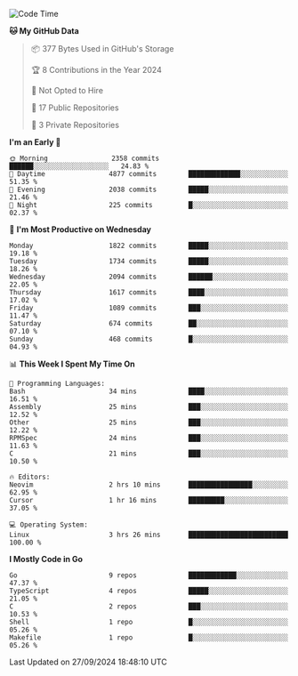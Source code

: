 <!--START_SECTION:waka-->
![Code Time](http://img.shields.io/badge/Code%20Time-871%20hrs%2031%20mins-blue)

**🐱 My GitHub Data** 

> 📦 377 Bytes Used in GitHub's Storage 
 > 
> 🏆 8 Contributions in the Year 2024
 > 
> 🚫 Not Opted to Hire
 > 
> 📜 17 Public Repositories 
 > 
> 🔑 3 Private Repositories 
 > 
**I'm an Early 🐤** 

```text
🌞 Morning                2358 commits        ██████░░░░░░░░░░░░░░░░░░░   24.83 % 
🌆 Daytime                4877 commits        █████████████░░░░░░░░░░░░   51.35 % 
🌃 Evening                2038 commits        █████░░░░░░░░░░░░░░░░░░░░   21.46 % 
🌙 Night                  225 commits         █░░░░░░░░░░░░░░░░░░░░░░░░   02.37 % 
```
📅 **I'm Most Productive on Wednesday** 

```text
Monday                   1822 commits        █████░░░░░░░░░░░░░░░░░░░░   19.18 % 
Tuesday                  1734 commits        █████░░░░░░░░░░░░░░░░░░░░   18.26 % 
Wednesday                2094 commits        ██████░░░░░░░░░░░░░░░░░░░   22.05 % 
Thursday                 1617 commits        ████░░░░░░░░░░░░░░░░░░░░░   17.02 % 
Friday                   1089 commits        ███░░░░░░░░░░░░░░░░░░░░░░   11.47 % 
Saturday                 674 commits         ██░░░░░░░░░░░░░░░░░░░░░░░   07.10 % 
Sunday                   468 commits         █░░░░░░░░░░░░░░░░░░░░░░░░   04.93 % 
```


📊 **This Week I Spent My Time On** 

```text
💬 Programming Languages: 
Bash                     34 mins             ████░░░░░░░░░░░░░░░░░░░░░   16.51 % 
Assembly                 25 mins             ███░░░░░░░░░░░░░░░░░░░░░░   12.52 % 
Other                    25 mins             ███░░░░░░░░░░░░░░░░░░░░░░   12.22 % 
RPMSpec                  24 mins             ███░░░░░░░░░░░░░░░░░░░░░░   11.63 % 
C                        21 mins             ███░░░░░░░░░░░░░░░░░░░░░░   10.50 % 

🔥 Editors: 
Neovim                   2 hrs 10 mins       ████████████████░░░░░░░░░   62.95 % 
Cursor                   1 hr 16 mins        █████████░░░░░░░░░░░░░░░░   37.05 % 

💻 Operating System: 
Linux                    3 hrs 26 mins       █████████████████████████   100.00 % 
```

**I Mostly Code in Go** 

```text
Go                       9 repos             ████████████░░░░░░░░░░░░░   47.37 % 
TypeScript               4 repos             █████░░░░░░░░░░░░░░░░░░░░   21.05 % 
C                        2 repos             ███░░░░░░░░░░░░░░░░░░░░░░   10.53 % 
Shell                    1 repo              █░░░░░░░░░░░░░░░░░░░░░░░░   05.26 % 
Makefile                 1 repo              █░░░░░░░░░░░░░░░░░░░░░░░░   05.26 % 
```




 Last Updated on 27/09/2024 18:48:10 UTC
<!--END_SECTION:waka-->
